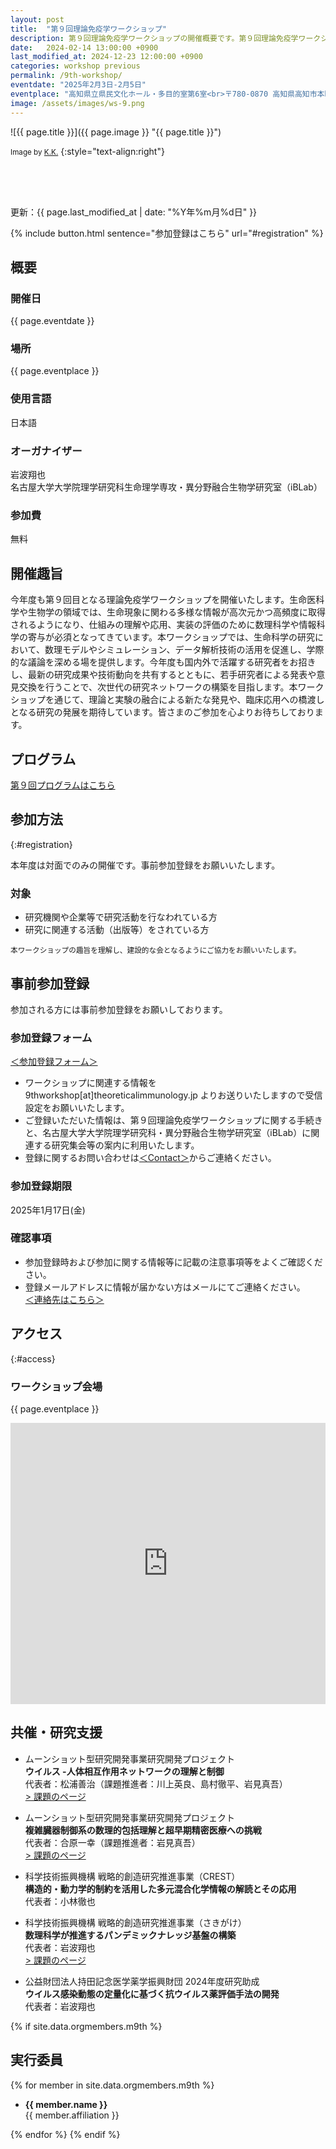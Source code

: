 ```yaml
---
layout: post
title:  "第９回理論免疫学ワークショップ"
description: 第９回理論免疫学ワークショップの開催概要です。第９回理論免疫学ワークショップの開催日・開催場所・開催趣旨・共催情報などを確認できます。第９回理論免疫学ワークショップの参加登録はこちらから。
date:   2024-02-14 13:00:00 +0900
last_modified_at: 2024-12-23 12:00:00 +0900
categories: workshop previous
permalink: /9th-workshop/
eventdate: "2025年2月3日-2月5日"
eventplace: "高知県立県民文化ホール・多目的室第6室<br>〒780-0870 高知県高知市本町4丁目3ｰ30<br><a href='https://maps.app.goo.gl/Zu6z1k7tGT62rZRu7'>Googleマップ</a><br><a href='https://kkb-hall.jp/'>高知県立県民文化ホール</a><br><a href='https://kkb-hall.jp/facility/multipurpose.html'>多目的室一覧</a>"
image: /assets/images/ws-9.png
---
```


![{{ page.title }}]({{ page.image }} "{{ page.title }}")

<small>Image by <a href="https://iblab.bio.nagoya-u.ac.jp/members/detail/k.kojima">K.K.</a></small>
{:style="text-align:right"}

<div style="height:50px"></div>

更新：{{ page.last_modified_at | date: "%Y年%m月%d日" }}

{% include button.html sentence="参加登録はこちら" url="#registration" %}

## 概要

<div class="cf">
  <div class="page-column50">
    <h3>開催日</h3>
    <p>{{ page.eventdate }}</p>
    <h3>場所</h3>
    <p>{{ page.eventplace }}</p>
  </div>

  <div class="page-column50">
    <h3>使用言語</h3>
    <p>日本語</p>
    <h3>オーガナイザー</h3>
    <p>岩波翔也<br>
      名古屋大学大学院理学研究科生命理学専攻・異分野融合生物学研究室（iBLab）</p>
    <h3>参加費</h3>
    <p>無料</p>
  </div>
</div>


## 開催趣旨

今年度も第９回目となる理論免疫学ワークショップを開催いたします。生命医科学や生物学の領域では、生命現象に関わる多様な情報が高次元かつ高頻度に取得されるようになり、仕組みの理解や応用、実装の評価のために数理科学や情報科学の寄与が必須となってきています。本ワークショップでは、生命科学の研究において、数理モデルやシミュレーション、データ解析技術の活用を促進し、学際的な議論を深める場を提供します。今年度も国内外で活躍する研究者をお招きし、最新の研究成果や技術動向を共有するとともに、若手研究者による発表や意見交換を行うことで、次世代の研究ネットワークの構築を目指します。本ワークショップを通じて、理論と実験の融合による新たな発見や、臨床応用への橋渡しとなる研究の発展を期待しています。皆さまのご参加を心よりお待ちしております。

## プログラム

[第９回プログラムはこちら](/9th-program)


## 参加方法
{:#registration}

本年度は対面でのみの開催です。事前参加登録をお願いいたします。

### 対象

- 研究機関や企業等で研究活動を行なわれている方
- 研究に関連する活動（出版等）をされている方

<small>本ワークショップの趣旨を理解し、建設的な会となるようにご協力をお願いいたします。</small>

## 事前参加登録

参加される方には事前参加登録をお願いしております。

### 参加登録フォーム

[＜参加登録フォーム＞](https://forms.gle/p8Dqhbso1koDv4dN8)

- ワークショップに関連する情報を 9thworkshop\[at\]theoreticalimmunology.jp よりお送りいたしますので受信設定をお願いいたします。
- ご登録いただいた情報は、第９回理論免疫学ワークショップに関する手続きと、名古屋大学大学院理学研究科・異分野融合生物学研究室（iBLab）に関連する研究集会等の案内に利用いたします。
- 登録に関するお問い合わせは[＜Contact＞](/contact)からご連絡ください。

### 参加登録期限

2025年1月17日(金)

### 確認事項

- 参加登録時および参加に関する情報等に記載の注意事項等をよくご確認ください。
- 登録メールアドレスに情報が届かない方はメールにてご連絡ください。  
[＜連絡先はこちら＞](/contact)

## アクセス
{:#access}

### ワークショップ会場

{{ page.eventplace }}  

<iframe src="https://www.google.com/maps/embed?pb=!1m14!1m8!1m3!1d3928.720554869108!2d133.5361444874088!3d33.5610458391329!3m2!1i1024!2i768!4f13.1!3m3!1m2!1s0x354e193c97cc3d9f%3A0xced0e176270f7cf6!2z6auY55-l55yM56uL55yM5rCR5paH5YyW44Ob44O844Or!5e0!3m2!1sja!2sjp!4v1734932556510!5m2!1sja!2sjp" width="100%" height="450" style="border:0;" allowfullscreen="" loading="lazy" referrerpolicy="no-referrer-when-downgrade"></iframe>

## 共催・研究支援

- ムーンショット型研究開発事業研究開発プロジェクト  
**ウイルス -人体相互作用ネットワークの理解と制御**  
代表者：松浦善治（課題推進者：川上英良、島村徹平、岩見真吾）  
[> 課題のページ](https://ms-virus.biken.osaka-u.ac.jp/)

- ムーンショット型研究開発事業研究開発プロジェクト  
**複雑臓器制御系の数理的包括理解と超早期精密医療への挑戦**  
代表者：合原一幸（課題推進者：岩見真吾）  
[> 課題のページ](https://www.sat.t.u-tokyo.ac.jp/moonshot/)

- 科学技術振興機構 戦略的創造研究推進事業（CREST）  
**構造的・動力学的制約を活用した多元混合化学情報の解読とその応用**  
代表者：小林徹也  

- 科学技術振興機構 戦略的創造研究推進事業（さきがけ）  
**数理科学が推進するパンデミックナレッジ基盤の構築**  
代表者：岩波翔也  
[> 課題のページ](https://doi.org/10.52926/JPMJPR21R3)

- 公益財団法人持田記念医学薬学振興財団 2024年度研究助成  
**ウイルス感染動態の定量化に基づく抗ウイルス薬評価手法の開発**  
代表者：岩波翔也  


{% if site.data.orgmembers.m9th %}
<h2>実行委員</h2>
{% for member in site.data.orgmembers.m9th %}
<ul>
  <li><p><strong>{{ member.name }}</strong><br>
  {{ member.affiliation }}</p></li>
</ul>
{% endfor %}
{% endif %}